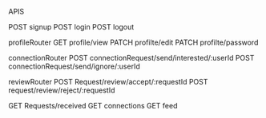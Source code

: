 APIS

POST signup
POST login
POST logout

profileRouter
GET profile/view
PATCH profilte/edit
PATCH profilte/password

connectionRouter
POST connectionRequest/send/interested/:userId
POST connectionRequest/send/ignore/:userId

reviewRouter
POST Request/review/accept/:requestId
POST request/review/reject/:requestId



GET Requests/received
GET connections
GET feed


